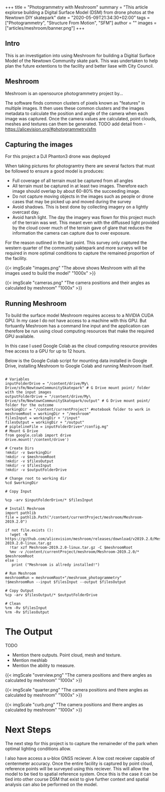 +++
title = "Photogrammetry with Meshroom"
summary = "This article explorse building a Digital Surface Model (DSM) from drone photos at the Newtown DIY skatepark"
date = "2020-05-09T21:34:30+02:00"
tags = ["Photogrammetry", "Structure From Motion", "SFM"]
author = ""
images = ["articles/meshroom/banner.png"]
+++


## Intro
This is an investigation into using Meshroom for building a Digitial Surface Model of the Newtown Community skate park. This was undertaken to help plan the future extentions to the facility and better liase with City Council.


## Meshroom
Meshroom is an opensource photogrammetry project by...

The software finds common clusters of pixels known as "features" in multiple images. It then uses these common clusters and the images metadata to calculate the position and angle of the camera when each image was captured. Once the camera values are calculated, point clouds, meshes and textures can them be generated.
TODO add detail from - https://alicevision.org/#photogrammetry/sfm

## Capturing the images
For this project a DJI Phanton3 drone was deployed

When taking pictures for photogramtry there are several factors that must be followed to ensure a good model is produces:
* Full coverage of all terrain must be captured from all angles
* All terrain must be captured in at least two images. Therefore each image should overlap by about 60-80% the succeeding image.
* Do not capture moving objects in the images such as people or drone cases that may be picked up and moved during the survey
* Avoid shadows. This is best done by collecting imagery on a lightly overcast day.
* Avoid harsh light. The day the imagery was flown for this project much of the terrain was wet. This meant even with the diffussed light provided by the cloud cover much of the terrain gave of glare that reduces the information the camera can capture due to over exposure.

For the reason outlined in the last point. This survey only captured the western quarter of the community saktepark and more surveys will be required in more optimal conditions to capture the remained proportion of the facility.







{{< imgScale "images.png" "The above shows Meshroom with all the images used to build the model" "1000x" >}}


{{< imgScale "cameras.png" "The camera positions and their angles as calculated by meshroom" "1000x" >}}


## Running Meshroom
To build the surface model Meshroom requires access to a NVIDIA CUDA GPU. In my case I do not have access to a machine with this GPU. But fortuantly Meshroom has a command line input and the application can therefore be run using cloud computing resources that make the required GPU available.

In this case I used Google Colab as the cloud computing resource provides free access to a GPU for up to 12 hours.

Below is the Google Colab script for mounting data installed in Google Drive, installing Meshroom to Google Colab and running Meshroom itself.

```

# Variables
inputFolderDrive = "/content/drive/My\ Drive/sfm/NewtownCommunitySkatepark" # G Drive mount point/ folder with the input images
outputFolderDrive = "/content/drive/My\ Drive/sfm/NewtownCommunitySkatepark/output" # G Drive mount point/ folder for the outcome
workingDir = "/content/currentProject" #notebook folder to work in
meshroomRoot = workingDir + "/meshroom"
filesInput = workingDir + "/input"
filesOutput = workingDir + "/output"
# piplelineFile = inputFolderDrive+"/config.mg"
# Mount G Drive
from google.colab import drive
drive.mount('/content/drive')

# Create Dirs
!mkdir -v $workingDir
!mkdir -v $meshroomRoot
!mkdir -v $filesOutput
!mkdir -v $filesInput
!mkdir -v $outputFolderDrive

# Change root to working dir
%cd $workingDir

# Copy Input

%cp -arv $inputFolderDrive/* $filesInput

# Install Meshroom
import pathlib
file = pathlib.Path("/content/currentProject/meshroom/Meshroom-2019.2.0")

if not file.exists ():
  !wget -N https://github.com/alicevision/meshroom/releases/download/v2019.2.0/Meshroom-2019.2.0-linux.tar.gz
  !tar xzf Meshroom-2019.2.0-linux.tar.gz -C $meshroomRoot
  %mv -v /content/currentProject/meshroom/Meshroom-2019.2.0/* $meshroomRoot
else :
   print ("Meshroom is allredy installed!")

# Run Meshroom
meshroomRun = meshroomRoot+"/meshroom_photogrammetry"
!$meshroomRun --input $filesInput --output $filesOutput

# Copy Output
%cp -arv $filesOutput/* $outputFolderDrive

# Clean
%rm -Rv $filesInput
%rm -Rv $filesOutput
```

# The Output

TODO
* Mention there outputs. Point cloud, mesh and texture.
* Mention meshlab
* Mention the ability to measure.


{{< imgScale "overview.png" "The camera positions and there angles as calculated by meshroom" "1000x" >}}



{{< imgScale "quarter.png" "The camera positions and there angles as calculated by meshroom" "1000x" >}}

{{< imgScale "curb.png" "The camera positions and there angles as calculated by meshroom" "1000x" >}}

# Next Steps
The next step for this project is to capture the remaineder of the park when optimal lighting conditions allow.

I also have access a u-blox GNSS reciever. A low cost receiver capable of centermeter accuracy. Once the entire facility is captured by point cloud, reference points will be surveyed using this reciever. This will allow the model to be tied to spatial reference system. Once this is the case it can be tied into other course DSM that exist to give further context and spatial analysis can also be performed on the model.